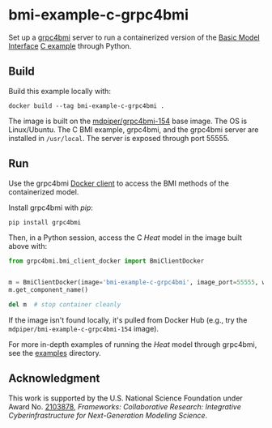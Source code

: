 # bmi-example-c-grpc4bmi

Set up a [grpc4bmi](https://grpc4bmi.readthedocs.io) server
to run a containerized version
of the [Basic Model Interface](https://bmi.readthedocs.io)
[C example](https://github.com/csdms/bmi-example-c)
through Python.

## Build

Build this example locally with:
```
docker build --tag bmi-example-c-grpc4bmi .
```
The image is built on the [mdpiper/grpc4bmi-154](https://hub.docker.com/r/mdpiper/grpc4bmi-154) base image.
The OS is Linux/Ubuntu.
The C BMI example, grpc4bmi, and the grpc4bmi server are installed in `/usr/local`.
The server is exposed through port 55555.

## Run

Use the grpc4bmi [Docker client](https://grpc4bmi.readthedocs.io/en/latest/container/usage.html#docker)
to access the BMI methods of the containerized model.

Install grpc4bmi with *pip*:
```
pip install grpc4bmi
```
Then, in a Python session, access the C *Heat* model in the image built above with:
```python
from grpc4bmi.bmi_client_docker import BmiClientDocker


m = BmiClientDocker(image='bmi-example-c-grpc4bmi', image_port=55555, work_dir=".")
m.get_component_name()

del m  # stop container cleanly
```

If the image isn't found locally, it's pulled from Docker Hub
(e.g., try the `mdpiper/bmi-example-c-grpc4bmi-154` image).

For more in-depth examples of running the *Heat* model through grpc4bmi,
see the [examples](./examples) directory.

## Acknowledgment

This work is supported by the U.S. National Science Foundation under Award No. [2103878](https://www.nsf.gov/awardsearch/showAward?AWD_ID=2103878), *Frameworks: Collaborative Research: Integrative Cyberinfrastructure for Next-Generation Modeling Science*.
